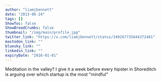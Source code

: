 ```yaml
---
author: "liamjbennett"
date: "2013-06-24"
tags: []
ShowToc: false
ShowBreadCrumbs: false
thumbnail: "/img/main/profile.jpg"
twitter_link: "https://x.com/liamjbennett/status/349267735844372481"
mastodon_link: ""
bluesky_link: ""
linkedin_link: ""
expiryDate: "2016-01-01"
---
```


Meditation in the valley? I give it a week before every hipster in Shoreditch is arguing over which startup is the most "mindful"

